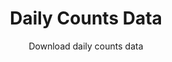 ---
#type: dataset
title: Daily Counts Data
subtitle: Download daily counts data
category: Daily Counts
order: 1
release: paper-01
file_url: "/data/index.html#"
---